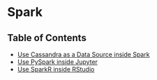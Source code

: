 # Spark

## Table of Contents

* [Use Cassandra as a Data Source inside Spark](spark-and-cassandra.md)
* [Use PySpark inside Jupyter](pyspark-and-jupyter.md)
* [Use SparkR inside RStudio](sparkr-and-rstudio.md)

